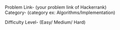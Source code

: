 Problem Link- (your problem link of Hackerrank)  
Category- (category ex: Algorithms/Implementation)

Difficulty Level- (Easy/ Medium/ Hard)
